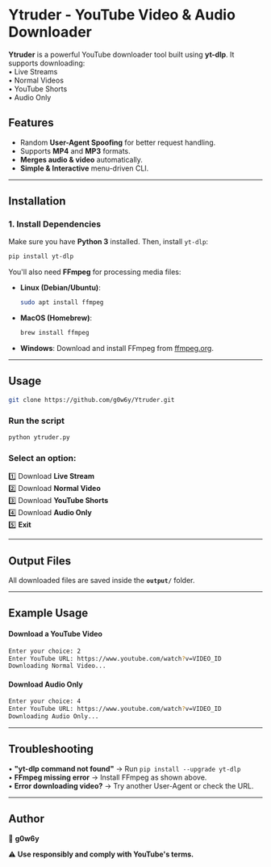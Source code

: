 
# **Ytruder - YouTube Video & Audio Downloader**  

**Ytruder** is a powerful YouTube downloader tool built using **yt-dlp**. It supports downloading:  
• Live Streams  
• Normal Videos  
• YouTube Shorts  
• Audio Only  

## **Features**  
- Random **User-Agent Spoofing** for better request handling.  
- Supports **MP4** and **MP3** formats.  
- **Merges audio & video** automatically.  
- **Simple & Interactive** menu-driven CLI.  

---

## **Installation**  

### **1. Install Dependencies**  
Make sure you have **Python 3** installed. Then, install `yt-dlp`:  

```sh
pip install yt-dlp
```

You'll also need **FFmpeg** for processing media files:  

- **Linux (Debian/Ubuntu)**:  
  ```sh
  sudo apt install ffmpeg
  ```
- **MacOS (Homebrew)**:  
  ```sh
  brew install ffmpeg
  ```
- **Windows**: Download and install FFmpeg from [ffmpeg.org](https://ffmpeg.org/download.html).  

---

## **Usage**  

```sh
git clone https://github.com/g0w6y/Ytruder.git
```

### **Run the script**  
```sh
python ytruder.py
```

### **Select an option:**  
1️⃣ Download **Live Stream**  
2️⃣ Download **Normal Video**  
3️⃣ Download **YouTube Shorts**  
4️⃣ Download **Audio Only**  
5️⃣ **Exit**  

---

## **Output Files**  
All downloaded files are saved inside the **`output/`** folder.  

---

## **Example Usage**  
#### **Download a YouTube Video**  
```sh
Enter your choice: 2  
Enter YouTube URL: https://www.youtube.com/watch?v=VIDEO_ID  
Downloading Normal Video...
```

#### **Download Audio Only**  
```sh
Enter your choice: 4  
Enter YouTube URL: https://www.youtube.com/watch?v=VIDEO_ID  
Downloading Audio Only...
```

---

## **Troubleshooting**  
• **"yt-dlp command not found"** → Run `pip install --upgrade yt-dlp`  
• **FFmpeg missing error** → Install FFmpeg as shown above.  
• **Error downloading video?** → Try another User-Agent or check the URL.  

---

## **Author**  
👤 **g0w6y**  

⚠️ **Use responsibly and comply with YouTube's terms.**  
